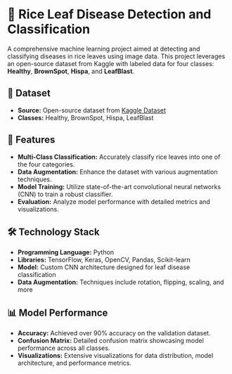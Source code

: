 # 🌾 Rice Leaf Disease Detection and Classification

A comprehensive machine learning project aimed at detecting and classifying diseases in rice leaves using image data. This project leverages an open-source dataset from Kaggle with labeled data for four classes: **Healthy**, **BrownSpot**, **Hispa**, and **LeafBlast**.

## 📂 Dataset

- **Source:** Open-source dataset from [Kaggle Dataset](https://www.kaggle.com/minhhuy2810/rice-diseases-image-dataset)
- **Classes:** Healthy, BrownSpot, Hispa, LeafBlast


## 🚀 Features

- **Multi-Class Classification:** Accurately classify rice leaves into one of the four categories.
- **Data Augmentation:** Enhance the dataset with various augmentation techniques.
- **Model Training:** Utilize state-of-the-art convolutional neural networks (CNN) to train a robust classifier.
- **Evaluation:** Analyze model performance with detailed metrics and visualizations.

## 🛠️ Technology Stack

- **Programming Language:** Python
- **Libraries:** TensorFlow, Keras, OpenCV, Pandas, Scikit-learn
- **Model:** Custom CNN architecture designed for leaf disease classification
- **Data Augmentation:** Techniques include rotation, flipping, scaling, and more

## 📊 Model Performance

- **Accuracy:** Achieved over 90% accuracy on the validation dataset.
- **Confusion Matrix:** Detailed confusion matrix showcasing model performance across all classes.
- **Visualizations:** Extensive visualizations for data distribution, model architecture, and performance metrics.


